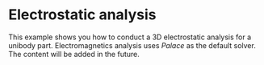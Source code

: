 # Electrostatic analysis
This example shows you how to conduct a 3D electrostatic analysis for a unibody part. Electromagnetics analysis uses *Palace* as the default solver. The content will be added in the future. 

<!-- ## Specifying analysis 
In the Properties View of the FEM Project object, you set the Physics Type property to Electromagnetic and Analysis Type to Electrostatic. An Electro-Static analysis is defined as shown in Figure below.

![finite_element_analysis_welsim_ex6_analysis_type](../../../img/3_guide/ch2_start_ex6_analysis_type.png "Defining an Electrostatic analysis at the Properties View of FEM Project object.")


## Preparing geometry
Next, you can import the geometry file “*h_section_unibody.step*” by clicking the Import... command from the **Toolbar** or **Geometry** Menu. The imported geometry and material property are shown in Figure below.

![finite_element_analysis_welsim_ex6_geom_mat](../../../img/3_guide/ch2_start_ex6_geom_mat.png "Import a geometry and assign Aluminum material to the sole part.")


## Setting mesh
To obtain a fine mesh for the analysis, you set the **Mesh Settings** properties **Quadratic** to **True**, and **Maximum Size** to **3e-3**.

Clicking the **Mesh** command from the **Toolbar** or **FEM Menu**, you can mesh the geometries. There are 34,764 nodes, and 20,657 Tet10 elements generated as shown in Figure below.

![finite_element_analysis_welsim_ex6_mesh_data](../../../img/3_guide/ch2_start_ex6_mesh_data.png "The Properties View for the Mesh object. The generated mesh is consist of 34,764 nodes, and 20,657 Tet10 elements.")


## Imposing conditions
Next, you impose two boundary conditions, a **Ground**, and **Voltage** by clicking the corresponding commands from the **Toolbar** and **Electromagnetic Menu**. In the Properties View of the Ground object, holding the **Ctrl** or **Shift** key and select left bottom and right top surfaces for the **Geometry** property, as shown in Figure below.

![finite_element_analysis_welsim_ex6_bc_ground](../../../img/3_guide/ch2_start_ex6_bc_ground.png "Imposing a Ground boundary condition on left bottom and right top surfaces of the body.")

In the **Properties View** of **Voltage** object, set the **Voltage** value to 5, and scope surfaces for the **Geometry** property, as shown in Figure below.

![finite_element_analysis_welsim_ex6_bc_voltage](../../../img/3_guide/ch2_start_ex6_bc_voltage.png "Imposing a voltage boundary condition on the left top and right bottom surfaces of the body.")


## Solving the model
To solve the model, you can click the **Compute** command from the **Toolbar**, **FEM Menu**, or right-click on the **Answers** object and select **Compute** command from context menu. Depending on the complexity of the model, the solving process can be completed in seconds to hours. The **Output** window displays the solver messages and indicates the status of the solving process. As shown in Figure [fig:ch2_start_ex1_output_solver], this model is solved successfully.

## Evaluating results
To evaluate the deformation of the structure, you can add a **Voltage** object to the tree by clicking the **Voltage** item from the **Toolbar**, **Electromagnetic** Menu. Next, double-clicking the result object or clicking the **Evaluate** item from the **Toolbar** or **FEM Menu**, you display the contour in the **Graphics** window as shown in Figure below.

![finite_element_analysis_welsim_ex6_rst_voltage](../../../img/3_guide/ch2_start_ex6_rst_voltage.png "Evaluating and displaying the voltage of the body subjected to the given conditions.")

Adding an electric field result object is similar. Clicking the **Electric Field** result from **Toolbar** or **Electromagnetic Menu**, you insert a **Electric Field** result object to the tree. Evaluating the default **Total Electric Field** Type, you obtain the magnitude of the electric field vector contour on the body in the **Graphics** window. The **Maximum** and **Minimum** values of field data are displayed in the Properties View window as shown in Figure below.

![finite_element_analysis_welsim_ex6_rst_voltage](../../../img/3_guide/ch2_start_ex6_rst_voltage.png "Evaluating and displaying the total Electric Field result of the part subjected to the given conditions.") -->

